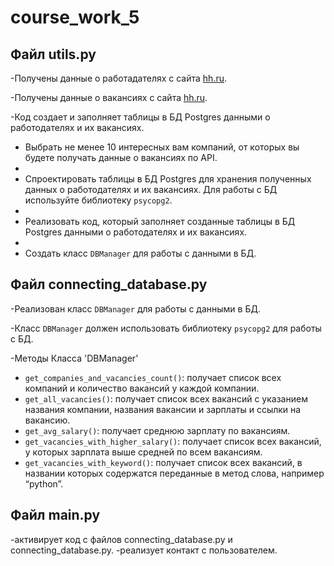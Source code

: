 # course_work_5

## Файл utils.py

-Получены данные о работадателях с сайта [hh.ru](https://api.hh.ru/employers/).

-Получены данные о вакансиях с сайта  [hh.ru](https://api.hh.ru/vacancies).

-Код создает и заполняет таблицы в БД Postgres данными о работодателях и их вакансиях.

- Выбрать не менее 10 интересных вам компаний, от которых вы будете получать данные о вакансиях по API.
- 
- Спроектировать таблицы в БД Postgres для хранения полученных данных о работодателях и их вакансиях. Для работы с БД используйте библиотеку `psycopg2`.
- 
- Реализовать код, который заполняет созданные таблицы в БД Postgres данными о работодателях и их вакансиях.
- 
- Создать класс `DBManager` для работы с данными в БД.

## Файл connecting_database.py

-Реализован класс `DBManager` для работы с данными в БД.

-Класс `DBManager` должен использовать библиотеку `psycopg2` для работы с БД.

-Методы Класса 'DBManager'
- `get_companies_and_vacancies_count()`: получает список всех компаний и количество вакансий у каждой компании.
- `get_all_vacancies()`: получает список всех вакансий с указанием названия компании, названия вакансии и зарплаты и ссылки на вакансию.
- `get_avg_salary()`: получает среднюю зарплату по вакансиям.
- `get_vacancies_with_higher_salary()`: получает список всех вакансий, у которых зарплата выше средней по всем вакансиям.
- `get_vacancies_with_keyword()`: получает список всех вакансий, в названии которых содержатся переданные в метод слова, например “python”.

## Файл main.py
-активирует код с файлов connecting_database.py и connecting_database.py.
-реализует контакт с пользователем.


